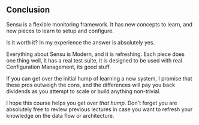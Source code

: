 ## Conclusion

Sensu is a flexible monitoring framework. It has new concepts to learn, and new pieces to learn to setup and configure.

Is it worth it? In my experience the answer is absolutely yes.

Everything about Sensu is Modern, and it is refreshing. Each piece does one thing well, it has a real test suite, it is designed to be used with real Configuration Management, its good stuff.

If you can get over the initial hump of learning a new system, I promise that these pros outweigh the cons, and the differences will pay you back dividends as you attempt to scale or build anything non-trivial.

I hope this course helps you get over *that hump*. Don't forget you are absolutely free to review previous lectures in case you want to refresh your knowledge on the data flow or architecture.
